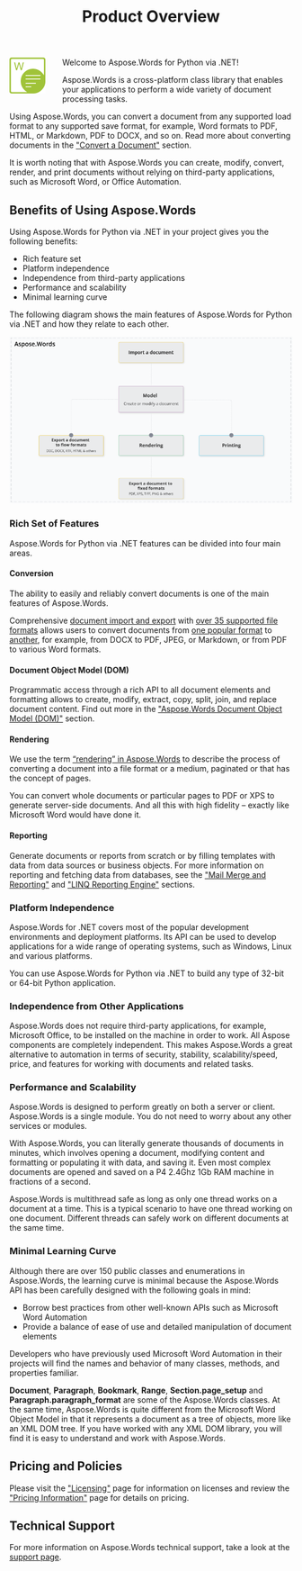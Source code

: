 ﻿---
title: Product Overview
description: "With Aspose.Words for Python via .NET you can create, modify, convert, render, and print documents without relying on third-party applications. Aspose.Words is a cross-platform class library."
type: docs
weight: 15
url: /python-net/product-overview/
aliases: [/python/product-overview/]
---

<img src="product-overview_1" alt="aspose-words-product" align="left" style="width:64px; margin: 0 30px 30px 0"/>

Welcome to Aspose.Words for Python via .NET!

Aspose.Words is a cross-platform class library that enables your applications to perform a wide variety of document processing tasks.

Using Aspose.Words, you can convert a document from any supported load format to any supported save format, for example, Word formats to PDF, HTML, or Markdown, PDF to DOCX, and so on. Read more about converting documents in the ["Convert a Document"](/words/python-net/convert-a-document/) section.

It is worth noting that with Aspose.Words you can create, modify, convert, render, and print documents without relying on third-party applications, such as Microsoft Word, or Office Automation.

## Benefits of Using Aspose.Words

Using Aspose.Words for Python via .NET in your project gives you the following benefits:

- Rich feature set
- Platform independence
- Independence from third-party applications
- Performance and scalability
- Minimal learning curve

The following diagram shows the main features of Aspose.Words for Python via .NET and how they relate to each other.

<img src="aspose-words-product-features-overview.png" alt="aspose_words-product-features-overview" style="width:800px"/>

### Rich Set of Features

Aspose.Words for Python via .NET features can be divided into four main areas.

#### Conversion

The ability to easily and reliably convert documents is one of the main features of Aspose.Words.

Comprehensive [document import and export](/words/python-net/loading-saving-and-converting/) with [over 35 supported file formats](/words/python-net/supported-document-formats/) allows users to convert documents from [one popular format](https://apireference.aspose.com/words/net/aspose.words/loadformat) to [another](https://apireference.aspose.com/words/net/aspose.words/saveformat), for example, from DOCX to PDF, JPEG, or Markdown, or from PDF to various Word formats.

#### Document Object Model (DOM)

Programmatic access through a rich API to all document elements and formatting allows to create, modify, extract, copy, split, join, and replace document content. Find out more in the ["Aspose.Words Document Object Model (DOM)"](/words/python-net/aspose-words-document-object-model/) section.

#### Rendering

We use the term [“rendering” in Aspose.Words](/words/python-net/rendering/) to describe the process of converting a document into a file format or a medium, paginated or that has the concept of pages.

You can convert whole documents or particular pages to PDF or XPS to generate server-side documents. And all this with high fidelity – exactly like Microsoft Word would have done it.

#### Reporting

Generate documents or reports from scratch or by filling templates with data from data sources or business objects. For more information on reporting and fetching data from databases, see the ["Mail Merge and Reporting"](/words/python-net/mail-merge-and-reporting/) and ["LINQ Reporting Engine"](/words/python-net/linq-reporting-engine/) sections.

### Platform Independence

Aspose.Words for .NET covers most of the popular development environments and deployment platforms. Its API can be used to develop applications for a wide range of operating systems, such as Windows, Linux and various platforms.

You can use Aspose.Words for Python via .NET to build any type of 32-bit or 64-bit Python application.

### Independence from Other Applications

Aspose.Words does not require third-party applications, for example, Microsoft Office, to be installed on the machine in order to work. All Aspose components are completely independent. This makes Aspose.Words a great alternative to automation in terms of security, stability, scalability/speed, price, and features for working with documents and related tasks.

### Performance and Scalability

Aspose.Words is designed to perform greatly on both a server or client. Aspose.Words is a single module. You do not need to worry about any other services or modules.

With Aspose.Words, you can literally generate thousands of documents in minutes, which involves opening a document, modifying content and formatting or populating it with data, and saving it. Even most complex documents are opened and saved on a P4 2.4Ghz 1Gb RAM machine in fractions of a second.

Aspose.Words is multithread safe as long as only one thread works on a document at a time. This is a typical scenario to have one thread working on one document. Different threads can safely work on different documents at the same time.

### Minimal Learning Curve

Although there are over 150 public classes and enumerations in Aspose.Words, the learning curve is minimal because the Aspose.Words API has been carefully designed with the following goals in mind:

- Borrow best practices from other well-known APIs such as Microsoft Word Automation
- Provide a balance of ease of use and detailed manipulation of document elements

Developers who have previously used Microsoft Word Automation in their projects will find the names and behavior of many classes, methods, and properties familiar.

**Document**, **Paragraph**, **Bookmark**, **Range**, **Section.page_setup** and **Paragraph.paragraph_format** are some of the Aspose.Words classes. At the same time, Aspose.Words is quite different from the Microsoft Word Object Model in that it represents a document as a tree of objects, more like an XML DOM tree. If you have worked with any XML DOM library, you will find it is easy to understand and work with Aspose.Words.

## Pricing and Policies

Please visit the ["Licensing"](/words/python-net/licensing/) page for information on licenses and review the ["Pricing Information"](https://purchase.aspose.com/pricing/words/family) page for details on pricing.

## Technical Support

For more information on Aspose.Words technical support, take a look at the [support page](/words/net/technical-support/).

